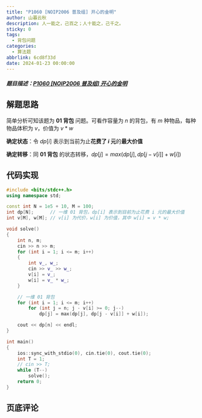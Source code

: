 ```yaml
---
title: "P1060 [NOIP2006 普及组] 开心的金明"
author: 山暮云秋
description: 人一能之，己百之；人十能之，己千之。
sticky: 0
tags:
  - 背包问题
categories:
  - 算法题
abbrlink: 6cd8f33d
date: 2024-01-23 00:00:00
---
```


##### 题目描述：[P1060 [NOIP2006 普及组] 开心的金明](https://www.luogu.com.cn/problem/P1060)

## 解题思路

简单分析可知该题为 **01 背包** 问题。可看作容量为 $n$ 的背包，有 $m$ 种物品，每种物品体积为 $v$，价值为 $v * w$

**确定状态**：令 $dp[i]$ 表示到当前为止**花费了 $i$ 元**的**最大价值**

**确定转移**：同 **01 背包** 的状态转移，$dp[j] = max(dp[j], dp[j - v[i]] + w[i])$

## 代码实现

```cpp
#include <bits/stdc++.h>
using namespace std;

const int N = 1e5 + 10, M = 100;
int dp[N];      // 一维 01 背包，dp[i] 表示到目前为止花费 i 元的最大价值
int v[M], w[M]; // v[i] 为代价，w[i] 为价值，其中 w[i] = v * w;

void solve()
{
    int n, m;
    cin >> n >> m;
    for (int i = 1; i <= m; i++)
    {
        int v_, w_;
        cin >> v_ >> w_;
        v[i] = v_;
        w[i] = v_ * w_;
    }

    // 一维 01 背包
    for (int i = 1; i <= m; i++)
        for (int j = n; j - v[i] >= 0; j--)
            dp[j] = max(dp[j], dp[j - v[i]] + w[i]);

    cout << dp[n] << endl;
}

int main()
{
    ios::sync_with_stdio(0), cin.tie(0), cout.tie(0);
    int T = 1;
    // cin >> T;
    while (T--)
        solve();
    return 0;
}
```

## 页底评论
